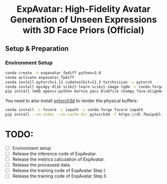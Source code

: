 <div align="center">
  
# ExpAvatar: High-Fidelity Avatar Generation of Unseen Expressions with 3D Face Priors (Official)

</div>

## Setup & Preparation

### Environment Setup

```bash
conda create -n expavatar_fpdiff python=3.8
conda activate expavatar_fpdiff
conda install pytorch=1.11 cudatoolkit=11.3 torchvision -c pytorch
conda install mpi4py dlib scikit-learn scikit-image tqdm -c conda-forge
pip install lmdb opencv-python kornia yacs blobfile chumpy face-alignment==1.3.4
```

You need to also install [pytorch3d](https://github.com/facebookresearch/pytorch3d) to render the physical buffers:

```bash
conda install -c fvcore -c iopath -c conda-forge fvcore iopath
pip install --no-index --no-cache-dir pytorch3d -f https://dl.fbaipublicfiles.com/pytorch3d/packaging/wheels/py38_cu113_pyt1110/download.html
```

# TODO:
- [ ] Environment setup
- [ ] Release the inference code of ExpAvatar.
- [ ] Release the metrics calculation of ExpAvatar.
- [ ] Release the processed data.
- [ ] Release the training code of ExpAvatar Step I.
- [ ] Release the training code of ExpAvatar Step II.
